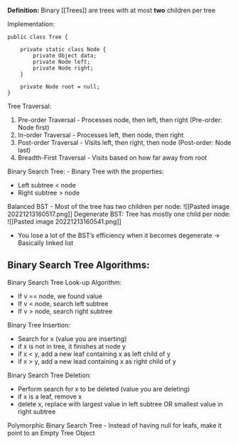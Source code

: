 **Definition:** Binary [[Trees]] are trees with at most **two** children per tree

Implementation:
```
public class Tree {

	private static class Node {
		private Object data;
		private Node left;
		private Node right;
	}

	private Node root = null;
}
```

Tree Traversal:
1. Pre-order Traversal - Processes node, then left, then right (Pre-order: Node first)
2. In-order Traversal - Processes left, then node, then right
3. Post-order Traversal - Visits left, then right, then node (Post-order: Node last)
4. Breadth-First Traversal - Visits based on how far away from root

Binary Search Tree: - Binary Tree with the properties:
- Left subtree < node
- Right subtree > node

Balanced BST - Most of the tree has two children per node:
![[Pasted image 20221213160517.png]]
Degenerate BST: Tree has mostly one child per node:
![[Pasted image 20221213160541.png]]
- You lose a lot of the BST’s efficiency when it becomes degenerate → Basically linked list



## Binary Search Tree Algorithms:
Binary Search Tree Look-up Algorithm:
- If v == node, we found value
- If v < node, search left subtree
- If v > node, search right subtree

Binary Tree Insertion:
- Search for x (value you are inserting)
- if x is not in tree, it finishes at node y
- if x < y, add a new leaf containing x as left child of y
- if x > y, add a new lead containing x as right child of y

Binary Search Tree Deletion:
- Perform search for x to be deleted (value you are deleting)
- if x is a leaf, remove x
- delete x, replace with largest value in left subtree OR smallest value in right subtree

Polymorphic Binary Search Tree - Instead of having null for leafs, make it point to an Empty Tree Object